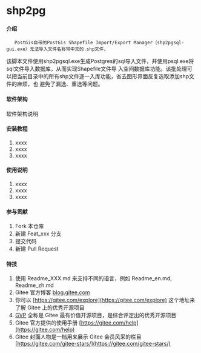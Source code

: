 # shp2pg

#### 介绍
       PostGis自带的PostGis Shapefile Import/Export Manager（shp2pgsql-gui.exe）无法导入文件名称带中文的.shp文件，
该脚本文件使用shp2pgsql.exe生成Postgres的sql导入文件，并使用psql.exe将sql文件导入数据库，从而实现Shapefile文件导
入空间数据库功能。该批处理可以把当前目录中的所有shp文件逐一入库功能，省去图形界面反复选取添加shp文件的麻烦，也
避免了漏选、重选等问题。

#### 软件架构
软件架构说明


#### 安装教程

1.  xxxx
2.  xxxx
3.  xxxx

#### 使用说明

1.  xxxx
2.  xxxx
3.  xxxx

#### 参与贡献

1.  Fork 本仓库
2.  新建 Feat_xxx 分支
3.  提交代码
4.  新建 Pull Request


#### 特技

1.  使用 Readme\_XXX.md 来支持不同的语言，例如 Readme\_en.md, Readme\_zh.md
2.  Gitee 官方博客 [blog.gitee.com](https://blog.gitee.com)
3.  你可以 [https://gitee.com/explore](https://gitee.com/explore) 这个地址来了解 Gitee 上的优秀开源项目
4.  [GVP](https://gitee.com/gvp) 全称是 Gitee 最有价值开源项目，是综合评定出的优秀开源项目
5.  Gitee 官方提供的使用手册 [https://gitee.com/help](https://gitee.com/help)
6.  Gitee 封面人物是一档用来展示 Gitee 会员风采的栏目 [https://gitee.com/gitee-stars/](https://gitee.com/gitee-stars/)
